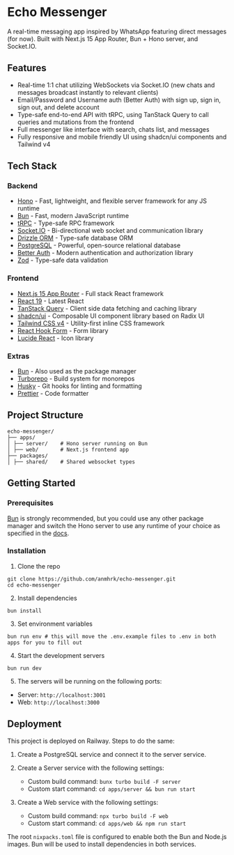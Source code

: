 # Echo Messenger

A real-time messaging app inspired by WhatsApp featuring direct messages (for now). Built with Next.js 15 App Router, Bun + Hono server, and Socket.IO.

## Features

- Real-time 1:1 chat utilizing WebSockets via Socket.IO (new chats and messages broadcast instantly to relevant clients)
- Email/Password and Username auth (Better Auth) with sign up, sign in, sign out, and delete account
- Type-safe end-to-end API with tRPC, using TanStack Query to call queries and mutations from the frontend
- Full messenger like interface with search, chats list, and messages
- Fully responsive and mobile friendly UI using shadcn/ui components and Tailwind v4

## Tech Stack

### Backend

- [Hono](https://hono.dev) - Fast, lightweight, and flexible server framework for any JS runtime
- [Bun](https://bun.sh) - Fast, modern JavaScript runtime
- [tRPC](https://trpc.io) - Type-safe RPC framework
- [Socket.IO](https://socket.io) - Bi-directional web socket and communication library
- [Drizzle ORM](https://orm.drizzle.team) - Type-safe database ORM
- [PostgreSQL](https://www.postgresql.org) - Powerful, open-source relational database
- [Better Auth](https://better-auth.com) - Modern authentication and authorization library
- [Zod](https://zod.dev) - Type-safe data validation

### Frontend

- [Next.js 15 App Router](https://nextjs.org) - Full stack React framework
- [React 19](https://react.dev) - Latest React
- [TanStack Query](https://tanstack.com/query/latest/docs/framework/react/overview) - Client side data fetching and caching library
- [shadcn/ui](https://ui.shadcn.com) - Composable UI component library based on Radix UI
- [Tailwind CSS v4](https://tailwindcss.com) - Utility-first inline CSS framework
- [React Hook Form](https://react-hook-form.com) - Form library
- [Lucide React](https://lucide.dev) - Icon library

### Extras

- [Bun](https://bun.sh) - Also used as the package manager
- [Turborepo](https://turbo.build) - Build system for monorepos
- [Husky](https://typicode.github.io/husky/) - Git hooks for linting and formatting
- [Prettier](https://prettier.io) - Code formatter

## Project Structure

```
echo-messenger/
├── apps/
│ ├── server/    # Hono server running on Bun
│ ├── web/       # Next.js frontend app
├── packages/
│ ├── shared/    # Shared websocket types
```

## Getting Started

### Prerequisites

[Bun](https://bun.sh) is strongly recommended, but you could use any other package manager and switch the Hono server to use any runtime of your choice as specified in the [docs](https://hono.dev/docs/getting-started/basic).

### Installation

1. Clone the repo

```
git clone https://github.com/anmhrk/echo-messenger.git
cd echo-messenger
```

2. Install dependencies

```
bun install
```

3. Set environment variables

```
bun run env # this will move the .env.example files to .env in both apps for you to fill out
```

4. Start the development servers

```
bun run dev
```

5. The servers will be running on the following ports:

- Server: `http://localhost:3001`
- Web: `http://localhost:3000`

## Deployment

This project is deployed on Railway. Steps to do the same:

1. Create a PostgreSQL service and connect it to the server service.

2. Create a Server service with the following settings:
   - Custom build command: `bunx turbo build -F server`
   - Custom start command: `cd apps/server && bun run start`

3. Create a Web service with the following settings:
   - Custom build command: `npx turbo build -F web`
   - Custom start command: `cd apps/web && npm run start`

The root `nixpacks.toml` file is configured to enable both the Bun and Node.js images. Bun will be used to install dependencies in both services.

